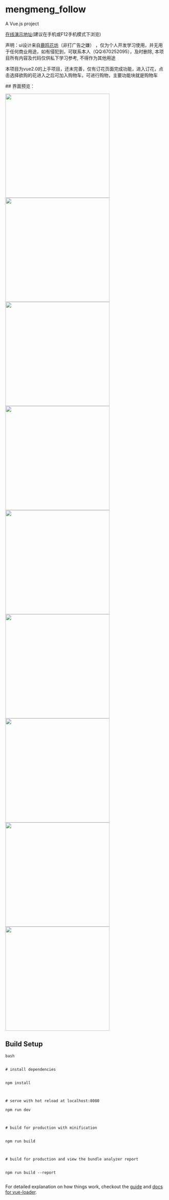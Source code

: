# mengmeng_follow

> 

A Vue.js project


<a href="https://12cm.github.io/mengmeng_follow/dist/index.html" target="_blank">在线演示地址</a><span>(建议在手机或F12手机模式下浏览)</span>

<p>声明：ui设计来自<a href="http://lumingfang.com/pages/training">鹿鸣花坊</a>（非打广告之嫌） ，仅为个人开发学习使用，并无用于任何商业用途，如有侵犯到，可联系本人（QQ:670252095），及时删除, 本项目所有内容及代码仅供私下学习参考, 不得作为其他用途</p>


<p>本项目为vue2.0的上手项目，还未完善，仅有订花页面完成功能，进入订花，点击选择欲购的花进入之后可加入购物车，可进行购物，主要功能块就是购物车</p>


<div>
	<p>## 界面预览：</p>
	<div>
		<img src="./static/readme_img/1.png" style="width: 325px;display: inline-block;">
		<img src="./static/readme_img/2.png" style="width: 325px;display: inline-block;">
		<img src="./static/readme_img/3.png" style="width: 325px;display: inline-block;">
		<img src="./static/readme_img/4.png" style="width: 325px;display: inline-block;">
		<img src="./static/readme_img/5.png" style="width: 325px;display: inline-block;">
		<img src="./static/readme_img/6.png" style="width: 325px;display: inline-block;">
		<img src="./static/readme_img/7.png" style="width: 325px;display: inline-block;">
		<img src="./static/readme_img/8.png" style="width: 325px;display: inline-block;">
		<img src="./static/readme_img/9.png" style="width: 325px;display: inline-block;">
	</div>
</div>

## Build Setup



``` 
bash


# install dependencies


npm install



# serve with hot reload at localhost:8080

npm run dev



# build for production with minification


npm run build



# build for production and view the bundle analyzer report


npm run build --report


```



For detailed explanation on how things work, checkout the [guide](http://vuejs-templates.github.io/webpack/) and [docs for vue-loader](http://vuejs.github.io/vue-loader).

